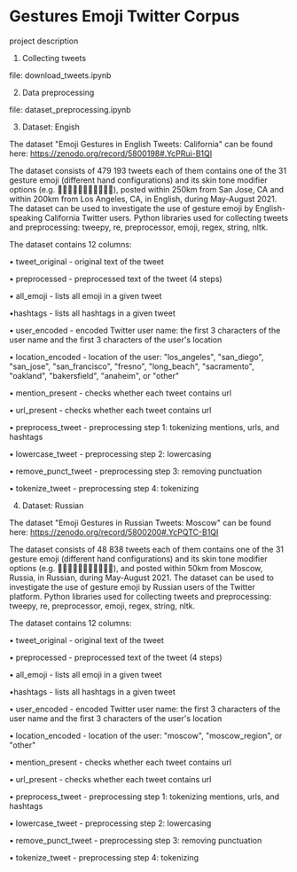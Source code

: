 # Gestures Emoji Twitter Corpus

project description

1. Collecting tweets

file: download_tweets.ipynb 

2. Data preprocessing

file: dataset_preprocessing.ipynb

3. Dataset: Engish

The dataset "Emoji Gestures in English Tweets: California" can be found here: https://zenodo.org/record/5800198#.YcPRui-B1QI

The dataset consists of 479 193 tweets each of them contains one of the 31 gesture emoji (different hand configurations) and its skin tone modifier options (e.g. 🙏🙏🏿🙏🏾🙏🏽🙏🏼🙏🏻), posted within 250km from San Jose, CA and within 200km from Los Angeles, CA, in English, during May-August 2021. The dataset can be used to investigate the use of gesture emoji by English-speaking California Twitter users. Python libraries used for collecting tweets and preprocessing: tweepy, re, preprocessor, emoji, regex, string, nltk.

The dataset contains 12 columns:

• tweet_original - original text of the tweet

• preprocessed - preprocessed text of the tweet (4 steps)

• all_emoji - lists all emoji in a given tweet

•hashtags - lists all hashtags in a given tweet

• user_encoded - encoded Twitter user name: the first 3 characters of the user name and the first 3 characters of the user's location

• location_encoded - location of the user: "los_angeles", "san_diego", "san_jose", "san_francisco", "fresno", "long_beach", "sacramento", "oakland", "bakersfield", "anaheim", or "other"

• mention_present - checks whether each tweet contains url

• url_present - checks whether each tweet contains url

• preprocess_tweet - preprocessing step 1: tokenizing mentions, urls, and hashtags

• lowercase_tweet - preprocessing step 2: lowercasing

• remove_punct_tweet - preprocessing step 3: removing punctuation

• tokenize_tweet - preprocessing step 4: tokenizing
    
4. Dataset: Russian

The dataset "Emoji Gestures in Russian Tweets: Moscow" can be found here: https://zenodo.org/record/5800200#.YcPQTC-B1QI

The dataset consists of 48 838 tweets each of them contains one of the 31 gesture emoji (different hand configurations) and its skin tone modifier options (e.g. 🙏🙏🏿🙏🏾🙏🏽🙏🏼🙏🏻), and posted within 50km from Moscow, Russia, in Russian, during May-August 2021. The dataset can be used to investigate the use of gesture emoji by Russian users of the Twitter platform. Python libraries used for collecting tweets and preprocessing: tweepy, re, preprocessor, emoji, regex, string, nltk. 

The dataset contains 12 columns:

• tweet_original - original text of the tweet

• preprocessed - preprocessed text of the tweet (4 steps)

• all_emoji - lists all emoji in a given tweet

•hashtags - lists all hashtags in a given tweet

• user_encoded - encoded Twitter user name: the first 3 characters of the user name and the first 3 characters of the user's location

• location_encoded - location of the user: "moscow", "moscow_region", or "other"

• mention_present - checks whether each tweet contains url

• url_present - checks whether each tweet contains url

• preprocess_tweet - preprocessing step 1: tokenizing mentions, urls, and hashtags

• lowercase_tweet - preprocessing step 2: lowercasing

• remove_punct_tweet - preprocessing step 3: removing punctuation

• tokenize_tweet - preprocessing step 4: tokenizing
    
